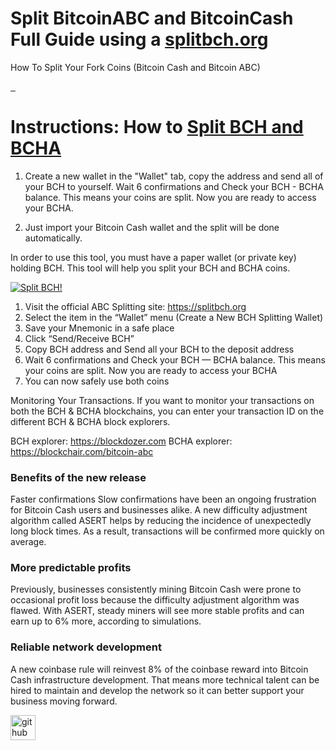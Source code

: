 # Split BitcoinABC and BitcoinCash Full Guide using a [splitbch.org](https://splitbch.org/)
How To Split Your Fork Coins (Bitcoin Cash and Bitcoin ABC)

<a>
 <a href="">
    <img src="https://camo.githubusercontent.com/a4bf767b19695ac59cffcf809a1ad065a0e89b9dd58cd79668c6cc9679ea80cf/68747470733a2f2f6170692e6e65746c6966792e636f6d2f6170692f76312f6261646765732f32373431393837392d376165382d346637622d616432652d3131376665373863653831342f6465706c6f792d737461747573" alt="">
  </a>
  <a href="">
    <img src="https://camo.githubusercontent.com/6af924e2715d6ef374ce052cf9ad25e51cc3fcac8eb01dddc2b65f488f2d5a4a/68747470733a2f2f7472617669732d63692e6f72672f626974636f696e2d636173682d6e6f64652f6263686e6f64652d7765622e7376673f6272616e63683d6d6173746572" alt="">
  </a>
    <a href="">
    <img src="https://badges.crowdin.net/bchnode-web/localized.svg" alt="">
  </a>
   </a>
 
 # Instructions: How to [Split BCH and BCHA](https://splitbch.org/)
1. Create a new wallet in the "Wallet" tab, copy the address and send all of your BCH to yourself. Wait 6 confirmations and Check your BCH - BCHA balance. This means your coins are split. Now you are ready to access your BCHA.

2. Just import your Bitcoin Cash wallet and the split will be done automatically.

In order to use this tool, you must have a paper wallet (or private key) holding BCH. This tool will help you split your BCH and BCHA coins.



[![Split BCH!](https://i.ibb.co/jrqtmKD/Split-BCH-BCHA.png)](https://splitbch.org/)


1. Visit the official ABC Splitting site: https://splitbch.org
2. Select the item in the “Wallet” menu (Create a New BCH Splitting Wallet)
3. Save your Mnemonic in a safe place
4. Click “Send/Receive BCH”
5. Copy BCH address and Send all your BCH to the deposit address
6. Wait 6 confirmations and Check your BCH — BCHA balance. This means your coins are split. Now you are ready to access your BCHA
7. You can now safely use both coins

Monitoring Your Transactions. If you want to monitor your transactions on both the BCH & BCHA blockchains, you can enter your transaction ID on the different BCH & BCHA block explorers.

BCH explorer: https://blockdozer.com
BCHA explorer: https://blockchair.com/bitcoin-abc

### Benefits of the new release
Faster confirmations
Slow confirmations have been an ongoing frustration for Bitcoin Cash users and businesses alike. A new difficulty adjustment algorithm called ASERT helps by reducing the incidence of unexpectedly long block times. As a result, transactions will be confirmed more quickly on average.

### More predictable profits
Previously, businesses consistently mining Bitcoin Cash were prone to occasional profit loss because the difficulty adjustment algorithm was flawed. With ASERT, steady miners will see more stable profits and can earn up to 6% more, according to simulations.

### Reliable network development
A new coinbase rule will reinvest 8% of the coinbase reward into Bitcoin Cash infrastructure development. That means more technical talent can be hired to maintain and develop the network so it can better support your business moving forward.

[<img src='https://cdn.jsdelivr.net/npm/simple-icons@3.0.1/icons/github.svg' alt='github' height='40'>](https://github.com/BCH-BitcoinCash) 
